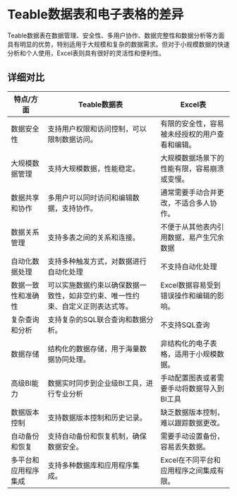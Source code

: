 # Teable数据表和电子表格的差异

Teable数据表在数据管理、安全性、多用户协作、数据完整性和数据分析等方面具有明显的优势，特别适用于大规模和复杂的数据需求。但对于小规模数据的快速分析和个人使用，Excel表则具有很好的灵活性和便利性。

## &#x20;详细对比

| 特点/方面      | Teable数据表                               | Excel表                  |
| ---------- | --------------------------------------- | ----------------------- |
| 数据安全性      | 支持用户权限和访问控制，可以限制数据访问。                   | 有限的安全性，容易被未经授权的用户查看和编辑。 |
| 大规模数据管理    | 支持大规模数据，性能稳定。                           | 大规模数据场景下的性能有限，容易崩溃或变慢。  |
| 数据共享和协作    | 多用户可以同时访问和编辑数据，支持协作。                    | 通常需要手动合并更改，不适合多人协作。     |
| 数据关系管理     | 支持多表之间的关系和连接。                           | 不便于从其他表内引用数据，易产生冗余数据    |
| 自动化数据处理    | 支持多种触发方式，对数据进行自动化处理                     | 不支持自动化处理                |
| 数据一致性和准确性  | 可以实施数据约束以确保数据一致性，如非空约束、唯一性约束、自定义正则表达式等。 | Excel数据容易受到错误操作和编辑的影响。  |
| 复杂查询和分析    | 支持复杂的SQL联合查询和数据分析。                      | 不支持SQL查询                |
| 数据存储       | 结构化的数据存储，用于海量数据协同处理。                    | 非结构化的电子表格，适用于小规模数据。     |
| 高级BI能力     | 数据实时同步到企业级BI工具，进行专业分析                   | 手动配置图表或者需要手动将数据导入到BI工具  |
| 数据版本控制     | 支持数据版本控制和历史记录。                          | 缺乏数据版本控制，难以跟踪数据更改。      |
| 自动备份和恢复    | 支持自动备份和恢复机制，确保数据安全。                     | 需要手动设置备份，容易丢失数据。        |
| 多平台和应用程序集成 | 支持多种数据库和应用程序集成。                         | Excel在不同平台和应用程序之间集成有限。  |


